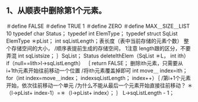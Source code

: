 
## 1、从顺表中删除第1个元素。
 ＃define FALSE
 ＃define TRUE 1
 ＃define ZERO
 ＃define MAX＿SIZE＿LIST 10
 typedef char Status；
 typedef int ElemType；
 typedef struct SqList
 ElemType ＊pList；
 int sqListLength；表长度（表中当前存储的元素个数）
整个存储空间的大小，
/顺序表提前生成的存储空间，
1注意 length跟的区分，不要弄混
 int sqListsize；
 ｝SqList；
 Status deleteIthElem（SqList ＊L， int ith）
if（null==lith>l->sqListLength）
｛
 return FALSE；
删除ith元素，只需要从i+1th元素开始往前移动一个位置
/将ith元素覆盖掉即可
 int move＿ index=ith；
for（int index=move＿index； index<l->sqListLength； index++）｛
/第i+1个元素开始，依次往前移动一个单元
/为什么不能从最后一个元素开始直接往前移动？
＊（l->pList+ index-1）=＊（l->pList+ index）；
｝
 L->sqListLength - 1；
